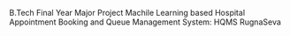 B.Tech Final Year Major Project
Machile Learning based Hospital Appointment Booking and Queue Management System: HQMS RugnaSeva
